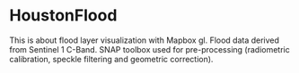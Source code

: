 # HoustonFlood
This is about flood layer visualization with Mapbox gl. Flood data derived from Sentinel 1 C-Band. SNAP toolbox used for pre-processing (radiometric calibration, speckle filtering and geometric correction).
